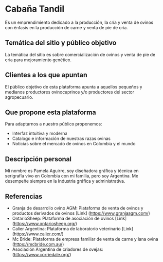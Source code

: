 # Cabaña Tandil
Es un emprendimiento dedicado a la producción, la cría y venta de ovinos con énfasis en la producción de carne y venta de pie de cría. 

## Temática del sitio y público objetivo
La temática del sitio es sobre comercialización de ovinos y venta de pie de cria para mejoramiento genético.

## Clientes a los que apuntan
El público objetivo de esta plataforma apunta a aquellos pequeños y medianos productores ovinocaprinos y/o productores del sector agropecuario.

## Que propone esta plataforma
Para adaptarnos a nuestro público proponemos:
- Interfaz intuitiva y moderna
- Catalogo e información de nuestras razas ovinas
- Noticias sobre el mercado de ovinos en Colombia y el mundo

## Descripción personal
Mi nombre es Pamela Aguirre, soy diseñadora gráfica y técnica en serigrafía vivo en Colombia con mi familia, pero soy Argentina. Me desempeñe siempre en la Industria gráfica y administrativa.

## Referencias 
- Granja de desarrollo ovino AGM: Plataforma de venta de ovinos y productos derivados de ovinos [Link] (https://www.granjaagm.com/)
- OntarioSheep: Plataforma de asociación de ovinos [Link] (https://www.ontariosheep.org/)
- Calier Argentina: Plataforma de laboratorio veterinario [Link] (https://www.calier.com/)
- Mc Bride: Plataforma de empresa familiar de venta de carne y lana ovina (https://mcbride.com.au/)
- Asociación Argentina de criadores de ovejas: (https://www.corriedale.org/)